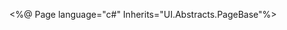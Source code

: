 <%@ Page language="c#" Inherits="UI.Abstracts.PageBase"%>
<script runat="server">
    protected override void Construct() {
        base.Construct();
        HasLayout = false;
    }

    void Page_Load(object sender, System.EventArgs e) {
        //<CODE_TAG_105653> Dav
        if (Request.QueryString["PSQ"].As<int>(1) == 2)
            Response.Redirect("/PSQuoter/modules/Quote/Workflow/QuoteWorkflow.aspx?RptType=2");
        //</CODE_TAG_105653> Dav
        // redirect to home page
        if(X.Web.WebContext.Current.Application.DefaultUrl != null)
            Response.Redirect(X.Web.WebContext.Current.Application.DefaultUrl );
    }
</script>
